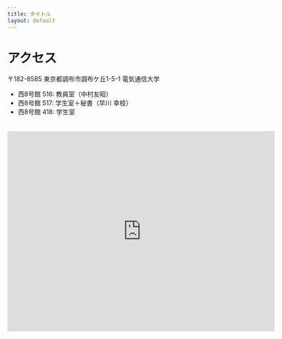 ```yaml
---
title: タイトル
layout: default
---
```


# アクセス

〒182-8585 東京都調布市調布ケ丘1-5-1 電気通信大学
- 西8号館 516: 教員室（中村友昭）
- 西8号館 517: 学生室＋秘書（早川 幸枝）
- 西8号館 418: 学生室  
　
<iframe src="https://www.google.com/maps/embed?pb=!1m18!1m12!1m3!1d1620.9146200323282!2d139.54014185803786!3d35.65657855805221!2m3!1f0!2f0!3f0!3m2!1i1024!2i768!4f13.1!3m3!1m2!1s0x6018f01108f22f4f%3A0x1624339e54575056!2z6Zu75rCX6YCa5L-h5aSn5a2mIOilvzjlj7fppKg!5e0!3m2!1sja!2sjp!4v1585012152202!5m2!1sja!2sjp" width="600" height="450" frameborder="0" style="border:0;" allowfullscreen="" aria-hidden="false" tabindex="0"></iframe>
